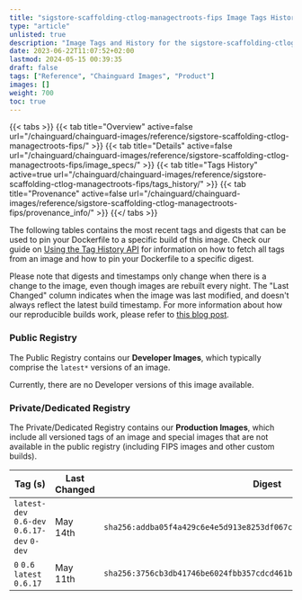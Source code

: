 ```yaml
---
title: "sigstore-scaffolding-ctlog-managectroots-fips Image Tags History"
type: "article"
unlisted: true
description: "Image Tags and History for the sigstore-scaffolding-ctlog-managectroots-fips Chainguard Image"
date: 2023-06-22T11:07:52+02:00
lastmod: 2024-05-15 00:39:35
draft: false
tags: ["Reference", "Chainguard Images", "Product"]
images: []
weight: 700
toc: true
---
```


{{< tabs >}}
{{< tab title="Overview" active=false url="/chainguard/chainguard-images/reference/sigstore-scaffolding-ctlog-managectroots-fips/" >}}
{{< tab title="Details" active=false url="/chainguard/chainguard-images/reference/sigstore-scaffolding-ctlog-managectroots-fips/image_specs/" >}}
{{< tab title="Tags History" active=true url="/chainguard/chainguard-images/reference/sigstore-scaffolding-ctlog-managectroots-fips/tags_history/" >}}
{{< tab title="Provenance" active=false url="/chainguard/chainguard-images/reference/sigstore-scaffolding-ctlog-managectroots-fips/provenance_info/" >}}
{{</ tabs >}}

The following tables contains the most recent tags and digests that can be used to pin your Dockerfile to a specific build of this image. Check our guide on [Using the Tag History API](/chainguard/chainguard-images/using-the-tag-history-api/) for information on how to fetch all tags from an image and how to pin your Dockerfile to a specific digest.

Please note that digests and timestamps only change when there is a change to the image, even though images are rebuilt every night. The "Last Changed" column indicates when the image was last modified, and doesn't always reflect the latest build timestamp. For more information about how our reproducible builds work, please refer to [this blog post](https://www.chainguard.dev/unchained/reproducing-chainguards-reproducible-image-builds).

### Public Registry
The Public Registry contains our **Developer Images**, which typically comprise the `latest*` versions of an image.

Currently, there are no Developer versions of this image available.

### Private/Dedicated Registry
The Private/Dedicated Registry contains our **Production Images**, which include all versioned tags of an image and special images that are not available in the public registry (including FIPS images and other custom builds).

| Tag (s)                                      | Last Changed | Digest                                                                    |
|----------------------------------------------|--------------|---------------------------------------------------------------------------|
|  `latest-dev` `0.6-dev` `0.6.17-dev` `0-dev` | May 14th     | `sha256:addba05f4a429c6e4e5d913e8253df067cf59beeaf09f6a6974f46926551955c` |
|  `0` `0.6` `latest` `0.6.17`                 | May 11th     | `sha256:3756cb3db41746be6024fbb357cdcd461b2c6870a631d4cf302b39774fee5837` |

